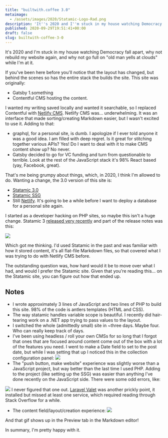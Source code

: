 ```yaml
---
title: "builtwith.coffee 3.0"
metaimage:
  - /assets/images/2020/Statamic-Logo-Rad.png
description: 'It''s 2020 and I''m stuck in my house watching Democracy fall apart, why not rebuild my website again, and why not go full on "old man yells at clouds" while I''m at it.'
published: 2020-09-29T19:51:41+00:00
draft: false
slug: builtwith-coffee-3-0
---
```


It's 2020 and I'm stuck in my house watching Democracy fall apart, why not rebuild my website again, and why not go full on "old man yells at clouds" while I'm at it.

If you've been here before you'll notice that the layout has changed, but behind the scenes so has the entire stack the builds the site. This site was originally:

- Gatsby 1.something
- Contentful CMS hosting the content.

I wanted my writing saved locally and wanted it searchable, so I replaced Contentful with [Netlify CMS](https://www.netlifycms.org/). Netlify CMS was... underwhelming. It was an interface that made sorting/creating Markdown easier, but I wasn't excited to use it. Adding to that:

- graphql, for a personal site, is dumb. I apologize if I ever told anyone it was a good idea. I am filled with deep regret. Is it great for stitching together various APIs? Yes! Do I want to deal with it to make CMS content show up? No never.
- Gatsby decided to go for VC funding and turn from questionable to terrible. Look at the rest of the JavaScript stack it's 98% React based (yay, Facebook, great).

That's me being grumpy about things, which, in 2020, I think I'm allowed to do. Wanting a change, the 3.0 version of this site is:

- [Statamic 3.0](https://statamic.com/)
- [Statamic SSG](https://github.com/statamic/ssg)
- Still [Netlify](https://www.netlify.com/). It's going to be a while before I want to deploy a database for a personal site again.

I started as a developer hacking on PHP sites, so maybe this isn't a huge change. Statamic 3 [released very recently](https://statamic.com/blog/statamic-3-launch-announcement) and part of the release notes was this:

![](/assets/images/2020/Screen-Shot-2020-09-28-at-9.18.09-PM.png)

Which got me thinking. I'd used Statamic in the past and was familiar with how it stored content, it's all flat-file Markdown files, so that covered what I was trying to do with Netlify CMS before.

The outstanding question was, how hard would it be to move over what I had, and would I prefer the Statamic site. Given that you're reading this... on the Statamic site, you can figure out how that ended up.

## Notes

- I wrote approximately 3 lines of JavaScript and two lines of PHP to build this site. 98% of the code is antlers templates (HTML and CSS).
- The way statamic handles variable scope is beautiful. I recently did hair-tearing work on a .NET app trying to pass values to the layout.
- I switched the whole (admittedly small) site in ~three days. Maybe four. Who can really keep track of days.
- I've been using headless / roll your own CMSs for so long that I forgot that ones that are focused around content come out of the box with a lot of the features you need. I went to make a Date field to set to the post date, but while I was setting that up I noticed this in the collection configuration panel:
  ![](/assets/images/2020/Screen-Shot-2020-09-27-at-9.13.26-AM.png)
- The "push button, make website" experience was slightly worse than a JavaScript project, but way better than the last time I used PHP. Adding to the project (like setting up the SSG) was easier than anything I've done recently on the JavaScript side. There were some odd errors, like:

![](/assets/images/2020/Screen-Shot-2020-09-24-at-9.07.08-PM.png)
I never figured that one out. [Laravel Valet](https://laravel.com/docs/8.x/valet) was another prickly point, it installed but missed at least one service, which required reading through Stack Overflow for a while.

- The content field/layout/creation experience:
  ![](/assets/gifs/its-beautiful.gif)

And that gif shows up in the Preview tab in the Markdown editor!

In summary, I'm pretty happy with it.
